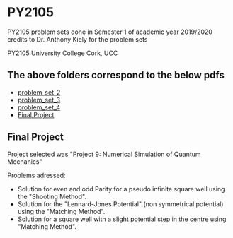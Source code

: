 # PY2105
PY2105 problem sets done in Semester 1 of academic year 2019/2020 credits to Dr. Anthony Kiely for the problem sets

PY2105 University College Cork, UCC

The above folders correspond to the below pdfs
----------------------------------------------

* [problem_set_2](problem_set_2-1.pdf)
* [problem_set_3](problem_set_3-1.pdf)
* [problem_set_4](problem_set_4-1.pdf)
* [Final Project](2019_PY2105_Projects.pdf)


Final Project
-------------
Project selected was "Project 9: Numerical Simulation of Quantum Mechanics"

Problems adressed:
- Solution for even and odd Parity for a pseudo infinite square well using the "Shooting Method".
- Solution for the "Lennard-Jones Potential" (non symmetrical potential) using the "Matching Method".
- Solution for a square well with a slight potential step in the centre using "Matching Method".